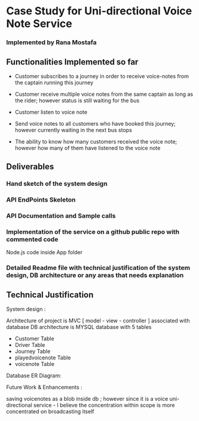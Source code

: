 # Case Study for Uni-directional Voice Note Service
### Implemented by Rana Mostafa 

## Functionalities Implemented so far

- Customer subscribes to a journey in order to receive voice-notes from the captain running this journey

- Customer receive multiple voice notes from the same captain as long as the rider; however status is still waiting for the bus 

- Customer listen to voice note

- Send voice notes to all customers who have booked this journey; however currently waiting in the next bus stops

- The ability to know how many customers received the voice note; however how many of them have listened to the voice note 

## Deliverables

### Hand sketch of the system design
### API EndPoints Skeleton

### API Documentation and Sample calls

### Implementation of the service on a github public repo with commented code
Node.js code inside App folder
### Detailed Readme file with technical justification of the system design, DB architecture or any areas that needs explanation


## Technical Justification 

System design :

Architecture of project is MVC [ model - view - controller ] associated with database
DB architecture is MYSQL database with 5 tables

  - Customer Table
  - Driver Table
  - Journey Table
  - playedvoicenote Table
  - voicenote Table
  
Database ER Diagram:


  
  
Future Work & Enhancements : 

saving voicenotes as a blob inside db ; however since it is a voice uni-directional service - I believe the concentration within scope is more concentrated on broadcasting itself
